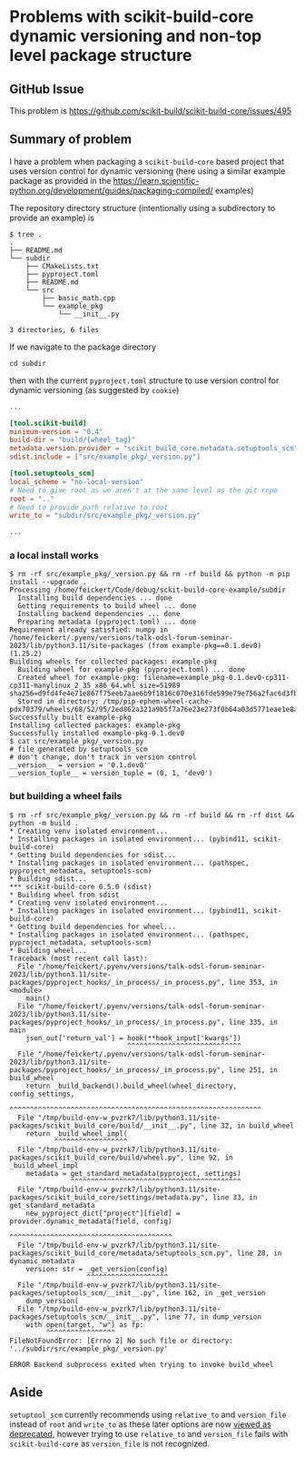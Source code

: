 # Problems with scikit-build-core dynamic versioning and non-top level package structure

## GitHub Issue

This problem is https://github.com/scikit-build/scikit-build-core/issues/495

## Summary of problem

I have a problem when packaging a `scikit-build-core` based project that uses version control for dynamic versioning (here using a similar example package as provided in the https://learn.scientific-python.org/development/guides/packaging-compiled/ examples)

The repository directory structure (intentionally using a subdirectory to provide an example) is

```console
$ tree .
.
├── README.md
└── subdir
    ├── CMakeLists.txt
    ├── pyproject.toml
    ├── README.md
    └── src
        ├── basic_math.cpp
        └── example_pkg
            └── __init__.py

3 directories, 6 files
```

If we navigate to the package directory

```
cd subdir
```

then with the current `pyproject.toml` structure to use version control for dynamic versioning (as suggested by `cookie`)

```toml
...

[tool.scikit-build]
minimum-version = "0.4"
build-dir = "build/{wheel_tag}"
metadata.version.provider = "scikit_build_core.metadata.setuptools_scm"
sdist.include = ["src/example_pkg/_version.py"]

[tool.setuptools_scm]
local_scheme = "no-local-version"
# Need to give root as we aren't at the same level as the git repo
root = ".."
# Need to provide path relative to root
write_to = "subdir/src/example_pkg/_version.py"

...
```

### a local install works

```console
$ rm -rf src/example_pkg/_version.py && rm -rf build && python -m pip install --upgrade .
Processing /home/feickert/Code/debug/sckit-build-core-example/subdir
  Installing build dependencies ... done
  Getting requirements to build wheel ... done
  Installing backend dependencies ... done
  Preparing metadata (pyproject.toml) ... done
Requirement already satisfied: numpy in /home/feickert/.pyenv/versions/talk-odsl-forum-seminar-2023/lib/python3.11/site-packages (from example-pkg==0.1.dev0) (1.25.2)
Building wheels for collected packages: example-pkg
  Building wheel for example-pkg (pyproject.toml) ... done
  Created wheel for example-pkg: filename=example_pkg-0.1.dev0-cp311-cp311-manylinux_2_35_x86_64.whl size=51989 sha256=d9fd4fe4e71e867f75eeb7aae6b9f1816c070e316fde599e79e756a2fac6d3fb
  Stored in directory: /tmp/pip-ephem-wheel-cache-pdx70379/wheels/68/52/95/2ed862a321a9b5f7a76e23e273f0b64a03d5771eae1e8a411f
Successfully built example-pkg
Installing collected packages: example-pkg
Successfully installed example-pkg-0.1.dev0
$ cat src/example_pkg/_version.py
# file generated by setuptools_scm
# don't change, don't track in version control
__version__ = version = '0.1.dev0'
__version_tuple__ = version_tuple = (0, 1, 'dev0')
```

### but building a wheel fails

```console
$ rm -rf src/example_pkg/_version.py && rm -rf build && rm -rf dist && python -m build .
* Creating venv isolated environment...
* Installing packages in isolated environment... (pybind11, scikit-build-core)
* Getting build dependencies for sdist...
* Installing packages in isolated environment... (pathspec, pyproject_metadata, setuptools-scm)
* Building sdist...
*** scikit-build-core 0.5.0 (sdist)
* Building wheel from sdist
* Creating venv isolated environment...
* Installing packages in isolated environment... (pybind11, scikit-build-core)
* Getting build dependencies for wheel...
* Installing packages in isolated environment... (pathspec, pyproject_metadata, setuptools-scm)
* Building wheel...
Traceback (most recent call last):
  File "/home/feickert/.pyenv/versions/talk-odsl-forum-seminar-2023/lib/python3.11/site-packages/pyproject_hooks/_in_process/_in_process.py", line 353, in <module>
    main()
  File "/home/feickert/.pyenv/versions/talk-odsl-forum-seminar-2023/lib/python3.11/site-packages/pyproject_hooks/_in_process/_in_process.py", line 335, in main
    json_out['return_val'] = hook(**hook_input['kwargs'])
                             ^^^^^^^^^^^^^^^^^^^^^^^^^^^^
  File "/home/feickert/.pyenv/versions/talk-odsl-forum-seminar-2023/lib/python3.11/site-packages/pyproject_hooks/_in_process/_in_process.py", line 251, in build_wheel
    return _build_backend().build_wheel(wheel_directory, config_settings,
           ^^^^^^^^^^^^^^^^^^^^^^^^^^^^^^^^^^^^^^^^^^^^^^^^^^^^^^^^^^^^^^
  File "/tmp/build-env-w_pvzrk7/lib/python3.11/site-packages/scikit_build_core/build/__init__.py", line 32, in build_wheel
    return _build_wheel_impl(
           ^^^^^^^^^^^^^^^^^^
  File "/tmp/build-env-w_pvzrk7/lib/python3.11/site-packages/scikit_build_core/build/wheel.py", line 92, in _build_wheel_impl
    metadata = get_standard_metadata(pyproject, settings)
               ^^^^^^^^^^^^^^^^^^^^^^^^^^^^^^^^^^^^^^^^^^
  File "/tmp/build-env-w_pvzrk7/lib/python3.11/site-packages/scikit_build_core/settings/metadata.py", line 33, in get_standard_metadata
    new_pyproject_dict["project"][field] = provider.dynamic_metadata(field, config)
                                           ^^^^^^^^^^^^^^^^^^^^^^^^^^^^^^^^^^^^^^^^
  File "/tmp/build-env-w_pvzrk7/lib/python3.11/site-packages/scikit_build_core/metadata/setuptools_scm.py", line 28, in dynamic_metadata
    version: str = _get_version(config)
                   ^^^^^^^^^^^^^^^^^^^^
  File "/tmp/build-env-w_pvzrk7/lib/python3.11/site-packages/setuptools_scm/__init__.py", line 162, in _get_version
    dump_version(
  File "/tmp/build-env-w_pvzrk7/lib/python3.11/site-packages/setuptools_scm/__init__.py", line 77, in dump_version
    with open(target, "w") as fp:
         ^^^^^^^^^^^^^^^^^
FileNotFoundError: [Errno 2] No such file or directory: '../subdir/src/example_pkg/_version.py'

ERROR Backend subprocess exited when trying to invoke build_wheel
```

## Aside

`setuptool_scm` currently recommends using `relative_to` and `version_file` instead of `root` and `write_to` as these later options are now [viewed as deprecated](https://github.com/pypa/setuptools_scm/blob/5b1c77b71ebf66413f3ecfea2222b5b3e0a26bcd/docs/config.md?plain=1#L36), however trying to use `relative_to` and `version_file` fails with `scikit-build-core` as `version_file` is not recognized.
